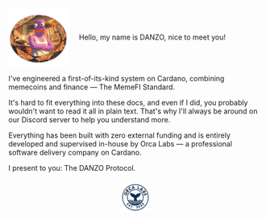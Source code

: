 <div style="display: flex; align-items: center; gap: 20px;">
  <img src="images/Danzohi.png" alt="DANZO" width="120" height="120">
  <span>Hello, my name is DANZO, nice to meet you!</span>
</div>

I've engineered a first-of-its-kind system on Cardano, combining memecoins and finance — The MemeFI Standard.

It's hard to fit everything into these docs, and even if I did, you probably wouldn't want to read it all in plain text. That's why I'll always be around on our Discord server to help you understand more.

Everything has been built with zero external funding and is entirely developed and supervised in-house by Orca Labs — a professional software delivery company on Cardano.

I present to you: The DANZO Protocol.

<img src="images/OrcaLabsStamp.png" alt="Orca Labs" width="60" height="60" style="display: block; margin: 20px auto;">
